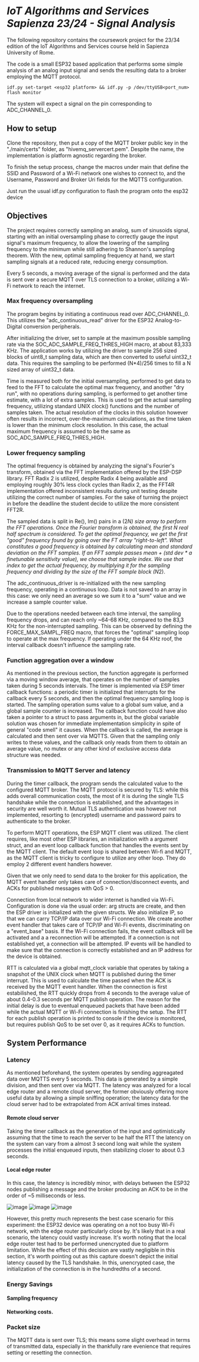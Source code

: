 # _IoT Algorithms and Services Sapienza 23/24 - Signal Analysis_

The following repository contains the coursework project for the 23/34 edition
of the IoT Algorithms and Services course held in Sapienza University of Rome.

The code is a small ESP32 based application that performs some simple analysis
of an analog input signal and sends the resulting data to a broker employing the
MQTT protocol.

```
idf.py set-target <esp32 platform> && idf.py -p /dev/ttyUSB<port_num> flash monitor
```
The system will expect a signal on the pin corresponding to ADC_CHANNEL_0.

## How to setup
Clone the repository, then put a copy of the MQTT broker public key in the
"./main/certs" folder, as "hivemq_servercert.pem". Despite the name, the
implementation is platform agnostic regarding the broker.

To finish the setup process, change the macros under main that define the SSID
and Password of a Wi-Fi network one wishes to connect to, and the Username, 
Password and Broker Uri fields for the MQTTS configuration.

Just run the usual idf.py configuration to flash the program onto the esp32 device


## Objectives
The project requires correctly sampling an analog, sum of sinusoids signal,
starting with an initial oversampling phase to correctly gauge the input signal's
maximum frequency, to allow the lowering of the sampling frequency to the 
minimum while still adhering to Shannon's sampling theorem. With the new,
optimal sampling frequency at hand, we start sampling signals at a reduced rate,
reducing energy consumption.

Every 5 seconds, a moving average of the signal is performed and the data is sent
over a secure MQTT over TLS connection to a broker, utilizing a Wi-Fi network to
reach the internet.

### Max frequency oversampling
The program begins by initiating a continuous read over ADC_CHANNEL_0. This
utilizes the "adc_continuous_read" driver for the ESP32 Analog-to-Digital
conversion peripherals.

After initializing the driver, set to sample at the maximum possible sampling
rate via the SOC_ADC_SAMPLE_FREQ_THRES_HIGH macro, at about 83,333 KHz. The 
application works by utilizing the driver to sample 256 sized blocks of uint8_t
sampling data, which are then converted to useful uint32_t data. This requires
the sampling to be performed (N*4)/256 times to fill a N sized array of uint32_t
data.

Time is measured both for the initial oversampling, performed to get data to feed
to the FFT to calculate the optimal max frequency, and another "dry run",
with no operations during sampling, is
performed to get another time estimate, with a lot of extra samples. This is
used to get the actual sampling
frequency, utilizing standard UNIX clock() functions and the number of samples
taken. The actual resolution of the clocks in this solution however often
results in incorrect, over-the-maximum calculations, as the time taken is lower
than the minimum clock resolution. In this case, the actual maximum frequency
is assumed to be the same as SOC_ADC_SAMPLE_FREQ_THRES_HIGH.

### Lower frequency sampling
The optimal frequency is obtained by analyzing the signal's Fourier's transform,
obtained via the FFT implementation offered by the ESP-DSP library. FFT Radix 2
is utilized, despite Radix 4 being available and employing roughly 30% less
clock cycles than Radix 2, as the FFT4R implementation offered inconsistent
results during unit testing despite utilizing the correct number of samples. For
the sake of turning the project in before the deadline the student decide to
utilize the more consistent FFT2R.

The sampled data is split in Re(), Im() pairs in a (2*N) size array to perform
the FFT operations. Once the Fourier transform is obtained, the first N real
half spectrum is considered. To get the optimal frequency, we get the first
"good" frequency found by going over the FT array "right-to-left". What
constitutes a good frequency is obtained by calculating mean and standard
deviation on the FFT samples. If an FFT sample passes mean + (std dev * a finetunable sensitivity value), we choose that sample index. We use that index
to get the actual frequency, by multiplying it for the sampling frequency and
dividing by the size of the FFT sample block (N*2).

The adc_continuous_driver is re-initialized with the new sampling frequency,
operating in a continuous loop. Data is not saved to an array in this case:
we only need an average so we sum it to a "sum" value and we increase a sample
counter value.

Due to the operations needed between each time interval, the sampling frequency
drops, and can reach only ~64-68 KHz, compared to the 83,3 KHz for the non-interrupted sampling. This can be observed by defining the FORCE_MAX_SAMPL_FREQ macro, that forces the "optimal" sampling loop to operate at the max frequency.
If operating under the 64 KHz roof, the interval callback doesn't influence
the sampling rate.

### Function aggregation over a window
As mentioned in the previous section, the function aggregate is performed via a
moving window average, that operates on the number of samples taken during 5
seconds intervals. The timer is implemented via ESP timer callback functions: a
periodic timer is initialized that interrupts for the callback every 5 seconds,
and then the optimal frequency sampling loop is started. The sampling operation
sums value to a global sum value, and a global sample counter is increased. The
callback function could have also taken a pointer to a struct to pass arguments
in, but the global variable solution was chosen for immediate implementation
simplicity in spite of general "code smell" it causes. When the callback is
called, the average is calculated and then sent over via MQTTS. Given that the
sampling only writes to these values, and the callback only reads from them to
obtain an average value, no mutex or any other kind of exclusive access data
structure was needed.

### Transmission to MQTT Server and latency
During the timer callback, the program sends the calculated value to the
configured MQTT broker. The MQTT protocol is secured by TLS: while this adds
overall communication costs, the most of it is during the single TLS handshake
while the connection is estabilished, and the advantages in security are well
worth it. Mutual TLS authentication was however not implemented, resorting to
(encrypted) username and password pairs to authenticate to the broker.

To perform MQTT operations, the ESP MQTT client was utilized. The client
requires, like most other ESP libraries, an initialization with a argument
struct, and an event loop callback function that handles the events sent by the
MQTT client. The default event loop is shared between Wi-fi and MQTT, as the MQTT client is tricky to configure to utilize any other loop. They do employ
2 different event handlers however. 

Given that we only need to send data to the broker for this application, the
MQTT event handler only takes care of connection/disconnect events, and ACKs
for published messages with QoS > 0.

Connection from local network to wider internet is handled via Wi-Fi.
Configuration is done via the usual order: arg structs are create, and then
the ESP driver is initialized with the given structs. We also initialize IP, so
that we can carry TCP/IP data over our Wi-Fi connection. We create another event
handler that takes care of TCP/IP and Wi-Fi events, discriminating on a
"event_base" basis. If the Wi-Fi connection fails, the event callback will be
activated and a a reconnection will be attempted. If a connection is not
established yet, a connection will be attempted.
IP events will be handled to make sure that the connection is correctly
established and an IP address for the device is obtained.

RTT is calculated via a global mqtt_clock variable that operates by taking a
snapshot of the UNIX clock when MQTT is published during the timer interrupt.
This is used to calculate the time passed when the ACK is received by the MQTT
event handler.
When the connection is first estabilished, the RTT quickly drops from 4 seconds
to the average value of about 0.4-0.3 seconds per MQTT publish operation. The
reason for the initial delay is due to eventual enqueued packets that have been
added while the actual MQTT or Wi-Fi connection is finishing the setup. The RTT
for each publish operation is printed to console if the device is monitored, but
requires publish QoS to be set over 0, as it requires ACKs to function.

## System Performance
### Latency
As mentioned beforehand, the system operates by sending aggreagated data over
MQTTS every 5 seconds. This data is generated by a simple division, and then
sent over via MQTT. The latency was analyzed for a local edge router and a remote
cloud server, the former obviously offering more useful data by allowing a simple
sniffing operation; the latency data for the cloud server had to be
extrapolated from ACK arrival times instead.
#### Remote cloud server
Taking the timer callback as the generation of the input
and optimistically assuming that the time to reach the server to be half the RTT
the latency on the system can vary from a almost 3 second long wait while the
system processes the initial enqueued inputs, then stabilizing closer to about
0.3 seconds.
#### Local edge router
In this case, the latency is incredibly minor, with delays between the ESP32
nodes publishing a message and the broker producing an ACK to be in the order of ~5
milliseconds or less.

![image](https://github.com/ema-r/IoT-AP-2024-Sapienza-ESP32-Signal-Analysis/assets/103453667/0fa34fb0-789e-448b-bde9-b6147d758ff5)
![image](https://github.com/ema-r/IoT-AP-2024-Sapienza-ESP32-Signal-Analysis/assets/103453667/7a1750bc-050c-46ff-a515-621011cd5271)
![image](https://github.com/ema-r/IoT-AP-2024-Sapienza-ESP32-Signal-Analysis/assets/103453667/96a738aa-03d0-4551-a52a-0368ffebaedd)

However, this pretty much represents the best case scenario for this experiment:
the ESP32 device was operating on a not too busy Wi-Fi network, with the edge
router particularly close by. It's likely that in a real scenario, the latency
could vastly increase.
It's worth noting that the local edge router test had to
be performed unencrypted due to platform limitation. While the effect of this
decision are vastly negligible in this section, it's worth pointing out as this
capture doesn't depict the initial latency caused by the TLS handshake. In this,
unencrypted case, the initialization of the connection is in the hundredths of a
second.

### Energy Savings
#### Sampling frequency
#### Networking costs.

### Packet size
The MQTT data is sent over TLS; this means some slight overhead in terms of
transmitted data, especially in the thankfully rare evenience that requires
setting or resetting the connection.
